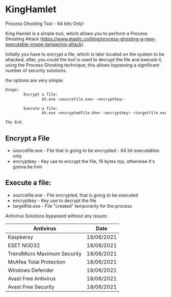 # KingHamlet
Process Ghosting Tool - 64 bits Only!

King Hamlet is a simple tool, which allows you to perform a Process Ghosting Attack (https://www.elastic.co/blog/process-ghosting-a-new-executable-image-tampering-attack).

Initially you have to encrypt a file, which is later located on the system to be attacked, after, you could the tool is used to decrypt the file and execute it, using the
Process Ghosting technique; this allows bypassing a significant number of security solutions.

the options are very simple:

```bash
Usage:
        Encrypt a file:
                kh.exe <sourcefile.exe> <encryptkey>

        Execute a file:
                kh.exe <encryptedfile.khe> <encryptkey> <targetfile.exe>

The End.
```
## Encrypt a File
* sourcefile.exe - File that is going to be encrypted - 64 bit executables only
* encryptkey - Key use to encrypt the file, 16 bytes top, otherwise it's gonna be trim

## Execute a file:
* sourcefile.exe - File encrypted, that is going to be executed
* encryptkey - Key use to decrypt the file
* targetfile.exe - File "created" temporarily for the process

Antivirus Solutions bypassed without any issues:

Antivirus | Date
------------ | -------------
Kaspkersy | 18/06/2021
ESET NOD32 | 18/06/2021
TrendMicro Maximum Security | 18/06/2021
McAfee Total Protection | 18/06/2021
Windows Defender | 18/06/2021
Avast Free Antivirus | 18/06/2021
Avast Free Security | 18/06/2021
